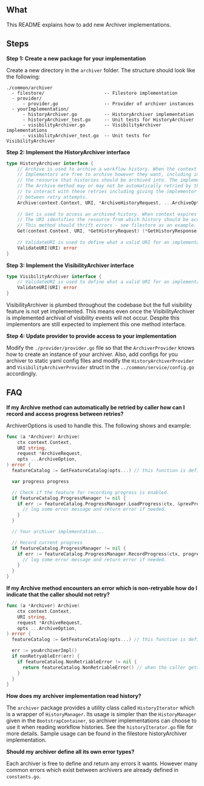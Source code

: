 ## What

This README explains how to add new Archiver implementations.

## Steps

**Step 1: Create a new package for your implementation**

Create a new directory in the `archiver` folder. The structure should look like the following:
```
./common/archiver
  - filestore/                      -- Filestore implementation 
  - provider/
      - provider.go                 -- Provider of archiver instances
  - yourImplementation/
      - historyArchiver.go          -- HistoryArchiver implementation
      - historyArchiver_test.go     -- Unit tests for HistoryArchiver
      - visibilityArchiver.go       -- VisibilityArchiver implementations
      - visibilityArchiver_test.go  -- Unit tests for VisibilityArchiver
```

**Step 2: Implement the HistoryArchiver interface**

```go
type HistoryArchiver interface {
	// Archive is used to archive a workflow history. When the context expires the method should stop trying to archive.
	// Implementors are free to archive however they want, including implementing retries of sub-operations. The URI defines
	// the resource that histories should be archived into. The implementor gets to determine how to interpret the URI.
	// The Archive method may or may not be automatically retried by the caller. The ArchiveOptions are used
	// to interact with these retries including giving the implementor the ability to cancel retries and record progress
	// between retry attempts. 
    Archive(context.Context, URI, *ArchiveHistoryRequest, ...ArchiveOption) error
    
    // Get is used to access an archived history. When context expires method should stop trying to fetch history.
    // The URI identifies the resource from which history should be accessed and it is up to the implementor to interpret this URI.
    // This method should thrift errors - see filestore as an example.
    Get(context.Context, URI, *GetHistoryRequest) (*GetHistoryResponse, error)
    
    // ValidateURI is used to define what a valid URI for an implementation is.
    ValidateURI(URI) error
}
```

**Step 3: Implement the VisibilityArchiver interface**

```go
type VisibilityArchiver interface {
    // ValidateURI is used to define what a valid URI for an implementation is.
    ValidateURI(URI) error
}
```
VisibilityArchiver is plumbed throughout the codebase but the full visibility feature is not yet implemented.
This means even once the VisibilityArchiver is implemented archival of visibility events will not occur. 
Despite this implementors are still expected to implement this one method interface.

**Step 4: Update provider to provide access to your implementation**

Modify the `./provider/provider.go` file so that the `ArchiverProvider` knows how to create an instance of your archiver. 
Also, add configs for you archiver to static yaml config files and modify the `HistoryArchiverProvider` 
and `VisibilityArchiverProvider` struct in the `../common/service/config.go` accordingly.


## FAQ
**If my Archive method can automatically be retried by caller how can I record and access progress between retries?**

ArchiverOptions is used to handle this. The following shows and example: 
```go
func (a *Archiver) Archive(
	ctx context.Context,
	URI string,
	request *ArchiveRequest,
	opts ...ArchiveOption,
) error {
  featureCatalog := GetFeatureCatalog(opts...) // this function is defined in options.go

  var progress progress

  // Check if the feature for recording progress is enabled.
  if featureCatalog.ProgressManager != nil {
    if err := featureCatalog.ProgressManager.LoadProgress(ctx, &prevProgress); err != nil {
      // log some error message and return error if needed.
    }
  }

  // Your archiver implementation...

  // Record current progress
  if featureCatalog.ProgressManager != nil {
    if err := featureCatalog.ProgressManager.RecordProgress(ctx, progress); err != nil {
      // log some error message and return error if needed. 
    }
  }
}
```

**If my Archive method encounters an error which is non-retryable how do I indicate that the caller should not retry?**

```go
func (a *Archiver) Archive(
	ctx context.Context,
	URI string,
	request *ArchiveRequest,
	opts ...ArchiveOption,
) error {
  featureCatalog := GetFeatureCatalog(opts...) // this function is defined in options.go

  err := youArchiverImpl()
  if nonRetryableErr(err) {
    if featureCatalog.NonRetriableError != nil {
	  return featureCatalog.NonRetriableError() // when the caller gets this error type back it will not retry anymore.
    }
  }
}
```

**How does my archiver implementation read history?**

The `archiver` package provides a utility class called `HistoryIterator` which is a wrapper of `HistoryManager`. 
Its usage is simpler than the `HistoryManager` given in the `BootstrapContainer`, 
so archiver implementations can choose to use it when reading workflow histories. 
See the `historyIterator.go` file for more details. 
Sample usage can be found in the filestore historyArchiver implementation.

**Should my archiver define all its own error types?**

Each archiver is free to define and return any errors it wants. However many common errors which
exist between archivers are already defined in `constants.go`.